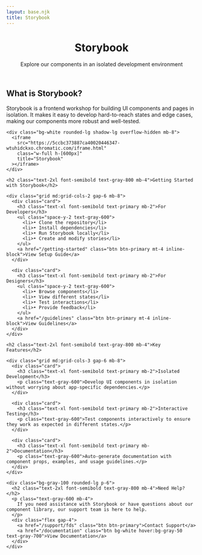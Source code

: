 ```yaml
---
layout: base.njk
title: Storybook
---
```


<div class="max-w-7xl mx-auto px-4 sm:px-6 lg:px-8 py-8">
  <header class="mb-8">
    <h1 class="text-3xl font-bold text-primary">Storybook</h1>
    <p class="mt-2 text-lg text-gray-600">Explore our components in an isolated development environment</p>
  </header>

  <div class="prose prose-primary max-w-none">
    <h2 class="text-2xl font-semibold text-gray-800 mb-4">What is Storybook?</h2>
    <p class="text-gray-600 mb-6">
      Storybook is a frontend workshop for building UI components and pages in isolation. It makes it easy to develop hard-to-reach states and edge cases, making our components more robust and well-tested.
    </p>

    <div class="bg-white rounded-lg shadow-lg overflow-hidden mb-8">
      <iframe
        src="https://5ccbc373887ca40020446347-wtuhidckxo.chromatic.com/iframe.html"
        class="w-full h-[600px]"
        title="Storybook"
      ></iframe>
    </div>

    <h2 class="text-2xl font-semibold text-gray-800 mb-4">Getting Started with Storybook</h2>
    
    <div class="grid md:grid-cols-2 gap-6 mb-8">
      <div class="card">
        <h3 class="text-xl font-semibold text-primary mb-2">For Developers</h3>
        <ul class="space-y-2 text-gray-600">
          <li>• Clone the repository</li>
          <li>• Install dependencies</li>
          <li>• Run Storybook locally</li>
          <li>• Create and modify stories</li>
        </ul>
        <a href="/getting-started" class="btn btn-primary mt-4 inline-block">View Setup Guide</a>
      </div>

      <div class="card">
        <h3 class="text-xl font-semibold text-primary mb-2">For Designers</h3>
        <ul class="space-y-2 text-gray-600">
          <li>• Browse components</li>
          <li>• View different states</li>
          <li>• Test interactions</li>
          <li>• Provide feedback</li>
        </ul>
        <a href="/guidelines" class="btn btn-primary mt-4 inline-block">View Guidelines</a>
      </div>
    </div>

    <h2 class="text-2xl font-semibold text-gray-800 mb-4">Key Features</h2>
    
    <div class="grid md:grid-cols-3 gap-6 mb-8">
      <div class="card">
        <h3 class="text-xl font-semibold text-primary mb-2">Isolated Development</h3>
        <p class="text-gray-600">Develop UI components in isolation without worrying about app-specific dependencies.</p>
      </div>

      <div class="card">
        <h3 class="text-xl font-semibold text-primary mb-2">Interactive Testing</h3>
        <p class="text-gray-600">Test components interactively to ensure they work as expected in different states.</p>
      </div>

      <div class="card">
        <h3 class="text-xl font-semibold text-primary mb-2">Documentation</h3>
        <p class="text-gray-600">Auto-generate documentation with component props, examples, and usage guidelines.</p>
      </div>
    </div>

    <div class="bg-gray-100 rounded-lg p-6">
      <h2 class="text-2xl font-semibold text-gray-800 mb-4">Need Help?</h2>
      <p class="text-gray-600 mb-4">
        If you need assistance with Storybook or have questions about our component library, our support team is here to help.
      </p>
      <div class="flex gap-4">
        <a href="/support/fds" class="btn btn-primary">Contact Support</a>
        <a href="/documentation" class="btn bg-white hover:bg-gray-50 text-gray-700">View Documentation</a>
      </div>
    </div>
  </div>
</div>
